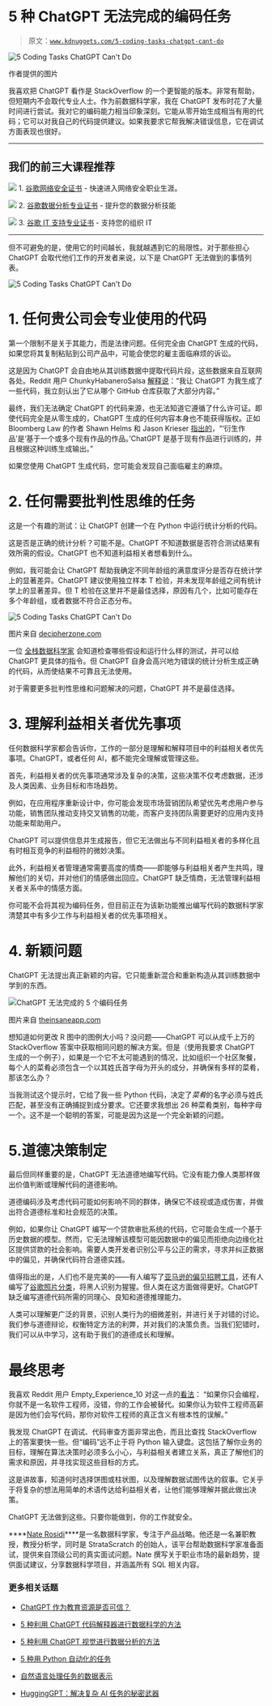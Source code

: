 # 5 种 ChatGPT 无法完成的编码任务

> 原文：[`www.kdnuggets.com/5-coding-tasks-chatgpt-cant-do`](https://www.kdnuggets.com/5-coding-tasks-chatgpt-cant-do)

![5 Coding Tasks ChatGPT Can't Do](img/79007134ebc240c2d9faecfe5f30200a.png)

作者提供的图片

我喜欢把 ChatGPT 看作是 StackOverflow 的一个更智能的版本。非常有帮助，但短期内不会取代专业人士。作为前数据科学家，我在 ChatGPT 发布时花了大量时间进行尝试。我对它的编码能力相当印象深刻。它能从零开始生成相当有用的代码；它可以对我自己的代码提供建议。如果我要求它帮我解决错误信息，它在调试方面表现也很好。

* * *

## 我们的前三大课程推荐

![](img/0244c01ba9267c002ef39d4907e0b8fb.png) 1\. [谷歌网络安全证书](https://www.kdnuggets.com/google-cybersecurity) - 快速进入网络安全职业生涯。

![](img/e225c49c3c91745821c8c0368bf04711.png) 2\. [谷歌数据分析专业证书](https://www.kdnuggets.com/google-data-analytics) - 提升您的数据分析技能

![](img/0244c01ba9267c002ef39d4907e0b8fb.png) 3\. [谷歌 IT 支持专业证书](https://www.kdnuggets.com/google-itsupport) - 支持您的组织 IT

* * *

但不可避免的是，使用它的时间越长，我就越遇到它的局限性。对于那些担心 ChatGPT 会取代他们工作的开发者来说，以下是 ChatGPT 无法做到的事情列表。

![5 Coding Tasks ChatGPT Can't Do](img/c9bd2195d82f79dd755ee06f64bb475d.png)

# 1\. 任何贵公司会专业使用的代码

第一个限制不是关于其能力，而是法律问题。任何完全由 ChatGPT 生成的代码，如果您将其复制粘贴到公司产品中，可能会使您的雇主面临麻烦的诉讼。

这是因为 ChatGPT 会自由地从其训练数据中提取代码片段，这些数据来自互联网各处。Reddit 用户 ChunkyHabaneroSalsa [解释说](https://www.reddit.com/r/Python/comments/12wsx2g/comment/jhh3ho1/?utm_source=share&utm_medium=web2x&context=3)：“我让 ChatGPT 为我生成了一些代码，我立刻认出了它从哪个 GitHub 仓库获取了大部分内容。”

最终，我们无法确定 ChatGPT 的代码来源，也无法知道它遵循了什么许可证。即使代码完全是从零生成的，ChatGPT 生成的任何内容本身也不能获得版权。正如 Bloomberg Law 的作者 Shawn Helms 和 Jason Krieser [指出的](https://www.bloomberglaw.com/external/document/XDDQ1PNK000000/copyrights-professional-perspective-copyright-chaos-legal-implic)，“‘衍生作品’是‘基于一个或多个现有作品的作品。’ChatGPT 是基于现有作品进行训练的，并且根据这种训练生成输出。”

如果您使用 ChatGPT 生成代码，您可能会发现自己面临雇主的麻烦。

# 2\. 任何需要批判性思维的任务

这是一个有趣的测试：让 ChatGPT 创建一个在 Python 中运行统计分析的代码。

这是否是正确的统计分析？可能不是。ChatGPT 不知道数据是否符合测试结果有效所需的假设。ChatGPT 也不知道利益相关者想看到什么。

例如，我可能会让 ChatGPT 帮助我确定不同年龄组的满意度评分是否存在统计学上的显著差异。ChatGPT 建议使用独立样本 T 检验，并未发现年龄组之间有统计学上的显著差异。但 T 检验在这里并不是最佳选择，原因有几个，比如可能存在多个年龄组，或者数据不符合正态分布。

![5 Coding Tasks ChatGPT Can't Do](img/7ee9e63545f462b08f8a687717114ff3.png)

图片来自 [decipherzone.com](https://www.decipherzone.com/blog-detail/chat-gpt-memes)

一位 [全栈数据科学家](https://www.stratascratch.com/blog/how-to-become-a-full-stack-data-scientist/?utm_source=blog&utm_medium=click&utm_campaign=kdn+coding+chatgpt+cant+do) 会知道检查哪些假设和运行什么样的测试，并可以给 ChatGPT 更具体的指令。但 ChatGPT 自身会高兴地为错误的统计分析生成正确的代码，从而使结果不可靠且无法使用。

对于需要更多批判性思维和问题解决的问题，ChatGPT 并不是最佳选择。

# 3\. 理解利益相关者优先事项

任何数据科学家都会告诉你，工作的一部分是理解和解释项目中的利益相关者优先事项。ChatGPT，或者任何 AI，都不能完全理解或管理这些。

首先，利益相关者的优先事项通常涉及复杂的决策，这些决策不仅考虑数据，还涉及人类因素、业务目标和市场趋势。

例如，在应用程序重新设计中，你可能会发现市场营销团队希望优先考虑用户参与功能，销售团队推动支持交叉销售的功能，而客户支持团队需要更好的应用内支持功能来帮助用户。

ChatGPT 可以提供信息并生成报告，但它无法做出与不同利益相关者的多样化且有时相互竞争的利益相符的微妙决策。

此外，利益相关者管理通常需要高度的情商——即能够与利益相关者产生共鸣，理解他们的关切，并对他们的情感做出回应。ChatGPT 缺乏情商，无法管理利益相关者关系中的情感方面。

你可能不会将其视为编码任务，但目前正在为该新功能推出编写代码的数据科学家清楚其中有多少工作与利益相关者的优先事项相关。

# 4\. 新颖问题

ChatGPT 无法提出真正新颖的内容。它只能重新混合和重新构造从其训练数据中学到的东西。

![ChatGPT 无法完成的 5 个编码任务](img/9c7f4a026c63989d61ed4197fc1b2dc3.png)

图片来自 [theinsaneapp.com](https://www.theinsaneapp.com/2023/05/chatgpt-memes.html)

想知道如何更改 R 图中的图例大小吗？没问题——ChatGPT 可以从成千上万的 StackOverflow 答案中获取相同问题的解决方案。但是（使用我要求 ChatGPT 生成的一个例子），如果是一个它不太可能遇到的情况，比如组织一个社区聚餐，每个人的菜肴必须包含一个以其姓氏首字母为开头的成分，并确保有多样的菜肴，那该怎么办？

当我测试这个提示时，它给了我一些 Python 代码，决定了*菜肴*的名字必须与姓氏匹配，甚至没有正确捕捉到成分要求。它还要求我想出 26 种菜肴类别，每种字母一个。这不是一个聪明的答案，可能是因为这是一个完全新颖的问题。

# 5.道德决策制定

最后但同样重要的是，ChatGPT 无法道德地编写代码。它没有能力像人类那样做出价值判断或理解代码的道德影响。

道德编码涉及考虑代码可能如何影响不同的群体，确保它不歧视或造成伤害，并做出符合道德标准和社会规范的决策。

例如，如果你让 ChatGPT 编写一个贷款审批系统的代码，它可能会生成一个基于历史数据的模型。然而，它无法理解该模型可能因数据中的偏见而拒绝向边缘化社区提供贷款的社会影响。需要人类开发者识别公平与公正的需求，寻求并纠正数据中的偏见，并确保代码符合道德实践。

值得指出的是，人们也不是完美的——有人编写了[亚马逊的偏见招聘工具](https://www.reuters.com/article/us-amazon-com-jobs-automation-insight-idUSKCN1MK08G)，还有人编写了[谷歌照片分类](https://www.theverge.com/2018/1/12/16882408/google-racist-gorillas-photo-recognition-algorithm-ai)，将黑人识别为猩猩。但人类在这方面做得更好。ChatGPT 缺乏编写道德代码所需的同理心、良知和道德推理能力。

人类可以理解更广泛的背景，识别人类行为的细微差别，并进行关于对错的讨论。我们参与道德辩论，权衡特定方法的利弊，并对我们的决策负责。当我们犯错时，我们可以从中学习，这有助于我们的道德成长和理解。

# 最终思考

我喜欢 Reddit 用户 Empty_Experience_10 对这一点的[看法](https://www.reddit.com/r/learnpython/comments/zifoql/comment/j2nvxq9/?utm_source=share&utm_medium=web2x&context=3)： “如果你只会编程，你就不是一名软件工程师，没错，你的工作会被替代。如果你认为软件工程师高薪是因为他们会写代码，那你对软件工程师的真正含义有根本性的误解。”

我发现 ChatGPT 在调试、代码审查方面非常出色，而且比查找 StackOverflow 上的答案要快一些。但“编码”远不止于将 Python 输入键盘。这包括了解你业务的目标，理解在算法决策时必须多么小心，与利益相关者建立关系，真正了解他们的需求和原因，并寻找实现这些目标的方式。

这是讲故事，知道何时选择饼图或柱状图，以及理解数据试图传达的叙事。它关乎于将复杂的想法用简单的术语传达给利益相关者，让他们能够理解并据此做出决策。

ChatGPT 无法做到这些。只要你能做到，你的工作就安全。

[](https://twitter.com/StrataScratch)****[Nate Rosidi](https://twitter.com/StrataScratch)****是一名数据科学家，专注于产品战略。他还是一名兼职教授，教授分析学，同时是 StrataScratch 的创始人，该平台帮助数据科学家准备面试，提供来自顶级公司的真实面试问题。Nate 撰写关于职业市场的最新趋势，提供面试建议，分享数据科学项目，并涵盖所有 SQL 相关内容。

### 更多相关话题

+   [ChatGPT 作为教育资源是否可信？](https://www.kdnuggets.com/2023/05/chatgpt-trusted-educational-resource.html)

+   [5 种利用 ChatGPT 代码解释器进行数据科学的方法](https://www.kdnuggets.com/2023/08/5-ways-chatgpt-code-interpreter-data-science.html)

+   [5 种利用 ChatGPT 视觉进行数据分析的方法](https://www.kdnuggets.com/5-ways-you-can-use-chatgpt-vision-for-data-analysis)

+   [5 种用 Python 自动化的任务](https://www.kdnuggets.com/2021/06/5-tasks-automate-python.html)

+   [自然语言处理任务的数据表示](https://www.kdnuggets.com/2018/11/data-representation-natural-language-processing.html)

+   [HuggingGPT：解决复杂 AI 任务的秘密武器](https://www.kdnuggets.com/2023/05/hugginggpt-secret-weapon-solve-complex-ai-tasks.html)
